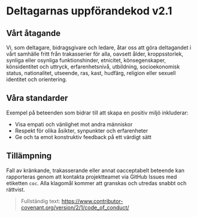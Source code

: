 
# Deltagarnas uppförandekod v2.1

## Vårt åtagande
Vi, som deltagare, bidragsgivare och ledare, åtar oss att göra deltagandet i vårt samhälle fritt från trakasserier för alla, oavsett ålder, kroppsstorlek, synliga eller osynliga funktionshinder, etnicitet, könsegenskaper, könsidentitet och uttryck, erfarenhetsnivå, utbildning, socioekonomisk status, nationalitet, utseende, ras, kast, hudfärg, religion eller sexuell identitet och orientering.

## Våra standarder
Exempel på beteenden som bidrar till att skapa en positiv miljö inkluderar:
- Visa empati och vänlighet mot andra människor
- Respekt för olika åsikter, synpunkter och erfarenheter
- Ge och ta emot konstruktiv feedback på ett värdigt sätt

## Tillämpning
Fall av kränkande, trakasserande eller annat oacceptabelt beteende kan rapporteras genom att kontakta projektteamet via GitHub Issues med etiketten `coc`. Alla klagomål kommer att granskas och utredas snabbt och rättvist.

> Fullständig text: https://www.contributor-covenant.org/version/2/1/code_of_conduct/ 
